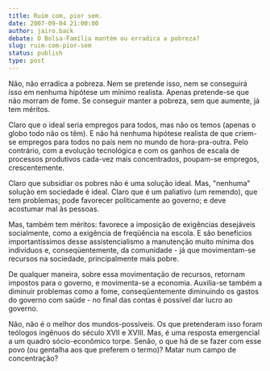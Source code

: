 ```yaml
---
title: Ruim com, pior sem.
date: 2007-09-04 21:00:00
author: jairo.back
debate: O Bolsa-Família mantém ou erradica a pobreza?
slug: ruim-com-pior-sem
status: publish 
type: post
---
```


Não, não erradica a pobreza. Nem se pretende isso, nem se conseguirá isso em nenhuma hipótese um mínimo realista. Apenas pretende-se que não morram de fome. Se conseguir manter a pobreza, sem que aumente, já tem méritos.  

Claro que o ideal seria empregos para todos, mas não os temos (apenas o globo todo não os têm). E não há nenhuma hipótese realista de que criem-se empregos para todos no país nem no mundo de hora-pra-outra. Pelo contrário, com a evolução tecnológica e com os ganhos de escala de processos produtivos cada-vez mais concentrados, poupam-se empregos, crescentemente.  

Claro que subsidiar os pobres não é uma solução ideal. Mas, "nenhuma" solução em sociedade é ideal. Claro que é um paliativo (um remendo), que tem problemas; pode favorecer politicamente ao governo; e deve acostumar mal às pessoas.  

Mas, também tem méritos: favorece a imposição de exigências desejáveis socialmente, como a exigência de freqüência na escola. E são benefícios importantíssimos desse assistencialismo a manutenção muito mínima dos indivíduos e, conseqüentemente, da comunidade - já que movimentam-se recursos na sociedade, principalmente mais pobre.  

De qualquer maneira, sobre essa movimentação de recursos, retornam impostos para o governo, e movimenta-se a economia. Auxilia-se também a diminuir problemas como a fome, conseqüentemente diminuindo os gastos do governo com saúde - no final das contas é possível dar lucro ao governo.  

Não, não é o melhor dos mundos-possíveis. Os que pretenderam isso foram teólogos ingênuos do século XVII e XVIII. Mas, é uma resposta emergencial a um quadro sócio-econômico torpe. Senão, o que há de se fazer com esse povo (ou gentalha aos que preferem o termo)? Matar num campo de concentração?
